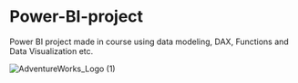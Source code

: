# Power-BI-project
Power BI project made in course using data modeling, DAX, Functions and Data Visualization etc.


![AdventureWorks_Logo (1)](https://user-images.githubusercontent.com/86270206/224217076-a80af44f-7be5-46ec-9be1-01d6569e1fe0.png)
